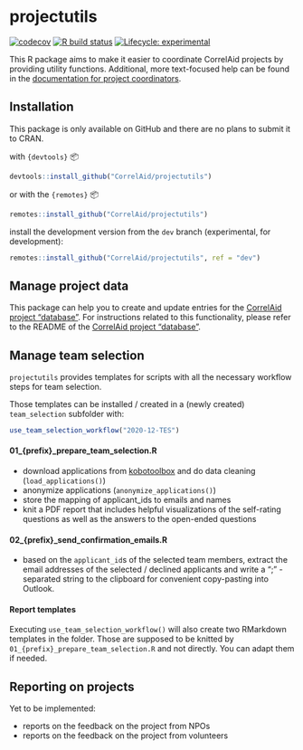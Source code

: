 projectutils
================

<!-- badges: start -->

[![codecov](https://codecov.io/gh/CorrelAid/projectutils/branch/main/graph/badge.svg?token=1AxThNtabA)](https://codecov.io/gh/CorrelAid/projectutils)
[![R build
status](https://github.com/CorrelAid/projectutils/workflows/R-CMD-check/badge.svg)](https://github.com/CorrelAid/projectutils/actions)
[![Lifecycle:
experimental](https://img.shields.io/badge/lifecycle-experimental-orange.svg)](https://www.tidyverse.org/lifecycle/#experimental)
<!-- badges: end -->

This R package aims to make it easier to coordinate CorrelAid projects
by providing utility functions. Additional, more text-focused help can
be found in the [documentation for project
coordinators](https://docs.correlaid.org/project-manual/project-coordinators).

## Installation

This package is only available on GitHub and there are no plans to
submit it to CRAN.

with `{devtools}` :package:

``` r
devtools::install_github("CorrelAid/projectutils")
```

or with the `{remotes}` :package:

``` r
remotes::install_github("CorrelAid/projectutils")
```

install the development version from the `dev` branch (experimental, for
development):

``` r
remotes::install_github("CorrelAid/projectutils", ref = "dev")
```

## Manage project data

This package can help you to create and update entries for the
[CorrelAid project “database”](https://github.com/correlaid/projectsdb).
For instructions related to this functionality, please refer to the
README of the [CorrelAid project
“database”](https://github.com/correlaid/projectsdb).

## Manage team selection

`projectutils` provides templates for scripts with all the necessary
workflow steps for team selection.

Those templates can be installed / created in a (newly created)
`team_selection` subfolder with:

``` r
use_team_selection_workflow("2020-12-TES")
```

#### 01\_{prefix}\_prepare\_team\_selection.R

  - download applications from [kobotoolbox](https://kobo.correlaid.org)
    and do data cleaning (`load_applications()`)
  - anonymize applications (`anonymize_applications()`)
  - store the mapping of applicant\_ids to emails and names
  - knit a PDF report that includes helpful visualizations of the
    self-rating questions as well as the answers to the open-ended
    questions

#### 02\_{prefix}\_send\_confirmation\_emails.R

  - based on the `applicant_id`s of the selected team members, extract
    the email addresses of the selected / declined applicants and write
    a “;” - separated string to the clipboard for convenient
    copy-pasting into Outlook.

#### Report templates

Executing `use_team_selection_workflow()` will also create two RMarkdown
templates in the folder. Those are supposed to be knitted by
`01_{prefix}_prepare_team_selection.R` and not directly. You can adapt
them if needed.

## Reporting on projects

Yet to be implemented:

  - reports on the feedback on the project from NPOs
  - reports on the feedback on the project from volunteers

